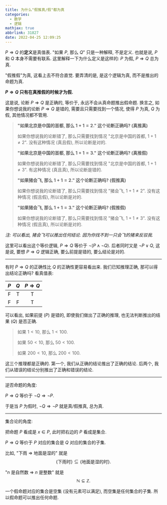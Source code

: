 ```yaml
---
title: 为什么"假推真/假"都为真
categories:
  - 数学
  - 逻辑
mathjax: true
abbrlink: 31827
date: 2022-04-25 12:09:25
---
```

$P\Rightarrow Q$ 的**定义**是真值表. "如果 $P$, 那么 $Q$" 只是一种解释, 不是定义. 也就是说, $P$ 和 $Q$ 本身不需要有联系. 这里解释一下为什么定义是这样的: $P$ 为假, $P\Rightarrow Q$ 总为真.
<!--more-->

"假推假"为真, 这看上去不符合直觉. 要弄清的是, 是这个逻辑为真, 而不是推出的命题为真.

**$P\Rightarrow Q$ 只有在真推假的时候才为假.**

这是说, 论断 $P\Rightarrow Q$ 是正确的, 等价于, 永远不会从真命题推出假命题. 换言之, 如果你想说我的论断 $P\Rightarrow Q$ 是错的, 需要且只需要找到一个情况, 使得 $P$ 为真, $Q$ 为假, 其他情况都不管用.

> **"如果北京是中国的首都, 那么 $1+1=2$." 这个论断正确吗? (真推真)**
> 
> 如果你想说我的论断错了, 那么只需要找到情况 "北京是中国的首都, $1+1\ne2$". 没有这种情况 (真且假), 所以论断是对的.
> 
> **"如果北京是中国的首都, 那么 $1+1=3$." 这个论断正确吗? (真推假)**
> 
> 如果你想说我的论断错了, 那么只需要找到情况 "北京是中国的首都, $1+1\ne3$". 有这种情况 (真且真), 所以论断是错的.
>
> **"如果猪会飞, 那么 $1+1=2$." 这个论断正确吗? (假推真)**
> 
> 如果你想说我的论断错了, 那么只需要找到情况 "猪会飞, $1+1\ne2$". 没有这种情况 (假且假), 所以论断是对的.
>
> **"如果猪会飞, 那么 $1+1=3$." 这个论断正确吗? (假推假)**
> 
> 如果你想说我的论断错了, 那么只需要找到情况 "猪会飞, $1+1\ne3$". 没有这种情况 (假且真), 所以论断是对的.

*注: 可以看出, 猪会飞可以推出任何结论. 因为你找不到一只会飞的猪来反驳我.*

这里可以看出这个等价逻辑, $P\Rightarrow Q$ 等价于 $\lnot (P\land\lnot Q)$. 后者同时又是 $\lnot P\lor Q$, 这是说, 要想 $P\Rightarrow Q$ 逻辑正确, 要么前提是错的, 要么结论是对的.

---

有时 $P\Rightarrow Q$ 的正确性比 $Q$ 的正确性更容易看出来. 我们已知推理正确, 那可以得出结论正确吗?
看真值表:

|$P$|$Q$|$P\Rightarrow Q$|
|:---:|:---:|:---:|
F|T|T
F|F|T

可以看出, 如果前提 ($P$) 是错的, 即使我们做出了正确的推理, 也无法判断推出的结果 ($Q$) 是否正确.

> 如果 $1<10$, 那么 $1<100$.
> 
> 如果 $50<10$, 那么 $50<100$.
> 
> 如果 $200<10$, 那么 $200<100$.

这三个推理都是正确的. 第一个, 我们从正确的结论推出了正确的结论. 后两个, 我们从错误的结论分别推出了正确和错误的结论.

---

逆否命题的角度:

$P\Rightarrow Q$ 等价于 $\lnot Q\Rightarrow\lnot P$.

于是当 $P$ 为假时, $\lnot Q\Rightarrow\lnot P$ 就是真/假推真, 总为真.

---

集合论的角度:

把命题 $P$ 看成是 $x\in P$, 此时把右边的 $P$ 看成是集合.

$P\Rightarrow Q$ 等价于 $P$ 对应的集合是 $Q$ 对应的集合的子集.

比如, "下雨 $\Rightarrow$ 地面是湿的" 就是
$$
\{\text{下雨时}\}\subseteq\{\text{地面是湿的时}\}.
$$

"$n$ 是自然数 $\Rightarrow$ $n$ 是整数" 就是
$$
\mathbb{N}\subseteq\mathbb{Z}.
$$

一个假命题对应的集合是空集 (没有元素可以满足), 而空集是任何集合的子集. 所以假命题可以推出任何命题.